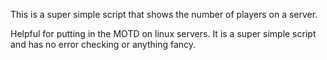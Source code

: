 This is a super simple script that shows the number of players on a server.

Helpful for putting in the MOTD on linux servers. It is a super simple script and has no error checking or anything fancy.